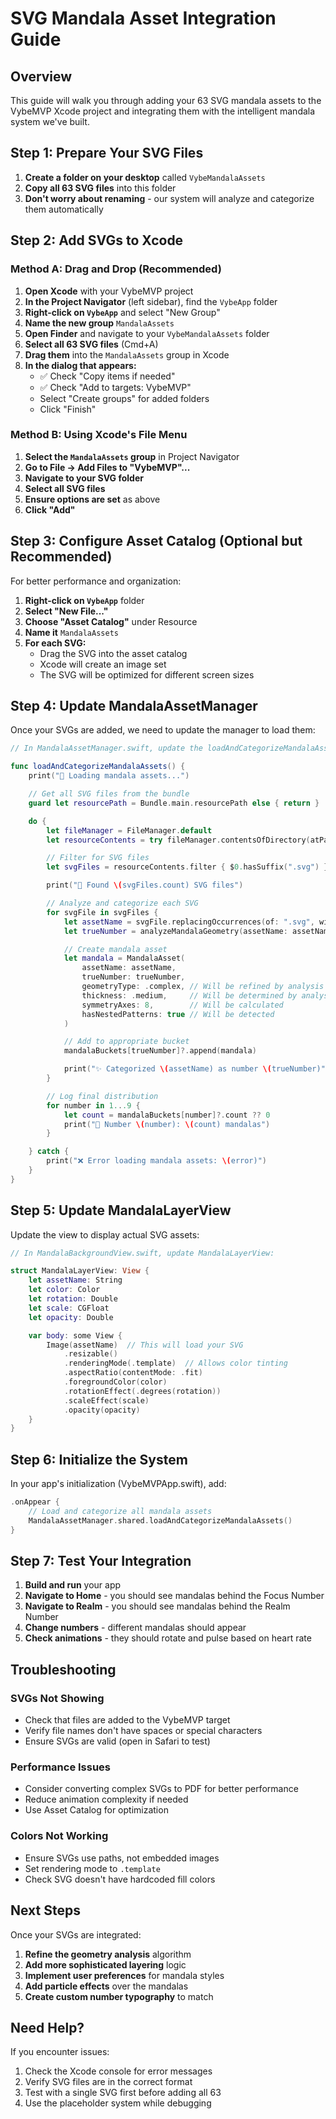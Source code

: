 # SVG Mandala Asset Integration Guide

## Overview
This guide will walk you through adding your 63 SVG mandala assets to the VybeMVP Xcode project and integrating them with the intelligent mandala system we've built.

## Step 1: Prepare Your SVG Files

1. **Create a folder on your desktop** called `VybeMandalaAssets`
2. **Copy all 63 SVG files** into this folder
3. **Don't worry about renaming** - our system will analyze and categorize them automatically

## Step 2: Add SVGs to Xcode

### Method A: Drag and Drop (Recommended)
1. **Open Xcode** with your VybeMVP project
2. **In the Project Navigator** (left sidebar), find the `VybeApp` folder
3. **Right-click on `VybeApp`** and select "New Group"
4. **Name the new group** `MandalaAssets`
5. **Open Finder** and navigate to your `VybeMandalaAssets` folder
6. **Select all 63 SVG files** (Cmd+A)
7. **Drag them** into the `MandalaAssets` group in Xcode
8. **In the dialog that appears:**
   - ✅ Check "Copy items if needed"
   - ✅ Check "Add to targets: VybeMVP"
   - Select "Create groups" for added folders
   - Click "Finish"

### Method B: Using Xcode's File Menu
1. **Select the `MandalaAssets` group** in Project Navigator
2. **Go to File → Add Files to "VybeMVP"...**
3. **Navigate to your SVG folder**
4. **Select all SVG files**
5. **Ensure options are set** as above
6. **Click "Add"**

## Step 3: Configure Asset Catalog (Optional but Recommended)

For better performance and organization:

1. **Right-click on `VybeApp`** folder
2. **Select "New File..."**
3. **Choose "Asset Catalog"** under Resource
4. **Name it** `MandalaAssets`
5. **For each SVG:**
   - Drag the SVG into the asset catalog
   - Xcode will create an image set
   - The SVG will be optimized for different screen sizes

## Step 4: Update MandalaAssetManager

Once your SVGs are added, we need to update the manager to load them:

```swift
// In MandalaAssetManager.swift, update the loadAndCategorizeMandalaAssets() method:

func loadAndCategorizeMandalaAssets() {
    print("🔮 Loading mandala assets...")

    // Get all SVG files from the bundle
    guard let resourcePath = Bundle.main.resourcePath else { return }

    do {
        let fileManager = FileManager.default
        let resourceContents = try fileManager.contentsOfDirectory(atPath: resourcePath)

        // Filter for SVG files
        let svgFiles = resourceContents.filter { $0.hasSuffix(".svg") }

        print("📁 Found \(svgFiles.count) SVG files")

        // Analyze and categorize each SVG
        for svgFile in svgFiles {
            let assetName = svgFile.replacingOccurrences(of: ".svg", with: "")
            let trueNumber = analyzeMandalaGeometry(assetName: assetName)

            // Create mandala asset
            let mandala = MandalaAsset(
                assetName: assetName,
                trueNumber: trueNumber,
                geometryType: .complex, // Will be refined by analysis
                thickness: .medium,     // Will be determined by analysis
                symmetryAxes: 8,        // Will be calculated
                hasNestedPatterns: true // Will be detected
            )

            // Add to appropriate bucket
            mandalaBuckets[trueNumber]?.append(mandala)

            print("✨ Categorized \(assetName) as number \(trueNumber)")
        }

        // Log final distribution
        for number in 1...9 {
            let count = mandalaBuckets[number]?.count ?? 0
            print("🔢 Number \(number): \(count) mandalas")
        }

    } catch {
        print("❌ Error loading mandala assets: \(error)")
    }
}
```

## Step 5: Update MandalaLayerView

Update the view to display actual SVG assets:

```swift
// In MandalaBackgroundView.swift, update MandalaLayerView:

struct MandalaLayerView: View {
    let assetName: String
    let color: Color
    let rotation: Double
    let scale: CGFloat
    let opacity: Double

    var body: some View {
        Image(assetName)  // This will load your SVG
            .resizable()
            .renderingMode(.template)  // Allows color tinting
            .aspectRatio(contentMode: .fit)
            .foregroundColor(color)
            .rotationEffect(.degrees(rotation))
            .scaleEffect(scale)
            .opacity(opacity)
    }
}
```

## Step 6: Initialize the System

In your app's initialization (VybeMVPApp.swift), add:

```swift
.onAppear {
    // Load and categorize all mandala assets
    MandalaAssetManager.shared.loadAndCategorizeMandalaAssets()
}
```

## Step 7: Test Your Integration

1. **Build and run** your app
2. **Navigate to Home** - you should see mandalas behind the Focus Number
3. **Navigate to Realm** - you should see mandalas behind the Realm Number
4. **Change numbers** - different mandalas should appear
5. **Check animations** - they should rotate and pulse based on heart rate

## Troubleshooting

### SVGs Not Showing
- Check that files are added to the VybeMVP target
- Verify file names don't have spaces or special characters
- Ensure SVGs are valid (open in Safari to test)

### Performance Issues
- Consider converting complex SVGs to PDF for better performance
- Reduce animation complexity if needed
- Use Asset Catalog for optimization

### Colors Not Working
- Ensure SVGs use paths, not embedded images
- Set rendering mode to `.template`
- Check SVG doesn't have hardcoded fill colors

## Next Steps

Once your SVGs are integrated:
1. **Refine the geometry analysis** algorithm
2. **Add more sophisticated layering** logic
3. **Implement user preferences** for mandala styles
4. **Add particle effects** over the mandalas
5. **Create custom number typography** to match

## Need Help?

If you encounter issues:
1. Check the Xcode console for error messages
2. Verify SVG files are in the correct format
3. Test with a single SVG first before adding all 63
4. Use the placeholder system while debugging
